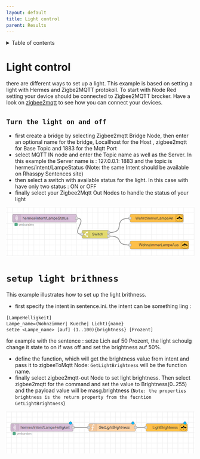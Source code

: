 ```yaml
---
layout: default
title: Light control
parent: Results
---
```

<details close markdown="block">
  <summary>
    Table of contents
  </summary>
  {: .text-delta }
1. TOC
{:toc}
</details>

# Light control
there are different ways to set up a light. This example is based on setting a light with Hermes and Zigbe2MQTT protokoll.
To start with Node Red setting your device should be connected to Zigbee2MQTT brocker. Have a look on 
[zigbee2mqtt](/pages/knowledge/zigbee/zigbee2mqtt) to see how  you can connect your devices.

## `Turn the light on and off`

- first create a bridge by selecting Zigbee2mqtt Bridge Node, then enter an optional name for the bridge, Locallhost for the Host , zigbee2mqtt for Base Topic and 1883 for the Mqtt Port
- select MQTT IN node and enter the Topic name as well as the Server. In this example the Server name is : 127.0.0.1: 1883 and the topic is hermes/intent/LampeStatus (Note: the same Intent should be available on Rhasspy Sentences site)
- then select a switch with available status for the light. In this case with have only two status : ON or OFF
- finally select your Zigbee2Mqtt Out Nodes to handle the status of your light

![setup light with Node_Red](../../assets/Setup_light_NodeRed.png)


# `setup light brithness`

This example illustrates how  to set up the light brithness.

- first specify the intent in sentence.ini. the intent can be something ling :

```
[LampeHelligkeit]
Lampe_name=(Wohnzimmer| Kueche| Licht){name}
setze <Lampe_name> [auf] (1..100){brightness} [Prozent]

```
for example with the sentence : setze Lich auf 50 Prozent, the light schoulg change it state to on if was off and set the brightness auf 50%.
- define the function, which will get the brightness value from intent and pass it to zigbeeToMqtt Node: `GetLightBrightness` will be the function name.
- finally select 	zigbee2mqtt-out Node to set light brightness. Then select zigbee2mqtt for the command and set the value to Brightness(0..255) and  the payload value will be masg.brightness (`Note: the properties brightness is the return property from the fucntion GetLightBrightness`)

![setup weather forecast with Node_Red](../../assets/light_brightness.png)


